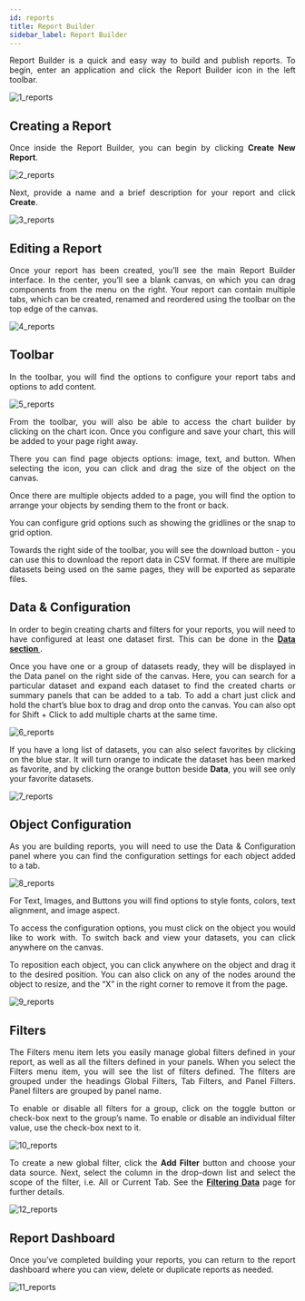 ```yaml
---
id: reports
title: Report Builder
sidebar_label: Report Builder
---
```


<div style="text-align: justify">

Report Builder is a quick and easy way to build and publish reports. To begin, enter an application and click the Report Builder icon in the left toolbar.

![1_reports](https://s3.amazonaws.com/cdn.qrvey.com/documentation_assets/ui-docs/builders/3.4.4.1_reports/1_reports.png#thumbnail-20)

## Creating a Report
Once inside the Report Builder, you can begin by clicking **Create New Report**.

![2_reports](https://s3.amazonaws.com/cdn.qrvey.com/documentation_assets/ui-docs/builders/3.4.4.1_reports/2_reports.png#thumbnail-60)

Next, provide a name and a brief description for your report and click **Create**.

![3_reports](https://s3.amazonaws.com/cdn.qrvey.com/documentation_assets/ui-docs/builders/3.4.4.1_reports/3_reports.png#thumbnail-80)

## Editing a Report
Once your report has been created, you’ll see the main Report Builder interface. In the center, you’ll see a blank canvas, on which you can drag components from the menu on the right. Your report can contain multiple tabs, which can be created, renamed and reordered using the toolbar on the top edge of the canvas.

![4_reports](https://s3.amazonaws.com/cdn.qrvey.com/documentation_assets/ui-docs/builders/3.4.4.1_reports/4a_reports.png#thumbnail)

## Toolbar

In the toolbar, you will find the options to configure your report tabs and options to add content.

![5_reports](https://s3.amazonaws.com/cdn.qrvey.com/documentation_assets/ui-docs/builders/3.4.4.1_reports/5a_reports.png#thumbnail-40) 


From the toolbar, you will also be able to access the chart builder by clicking on the chart icon. Once you configure and save your chart, this will be added to your page right away. 

There you can find page objects options: image, text, and button. When selecting the icon, you can click and drag the size of the object on the canvas. 

Once there are multiple objects added to a page, you will find the option to arrange your objects by sending them to the front or back. 

You can configure grid options such as showing the gridlines or the snap to grid option. 


Towards the right side of the toolbar, you will see the download button - you can use this to download the report data in CSV format. If there are multiple datasets being used on the same pages, they will be exported as separate files.


## Data & Configuration
In order to begin creating charts and filters for your reports, you will need to have configured at least one dataset first. This can be done in the <a href="docs/ui-docs/datasets/data_overview/"> <strong>Data section </strong></a>. 

Once you have one or a group of datasets ready, they will be displayed in the Data panel on the right side of the canvas. Here, you can search for a particular dataset and expand each dataset to find the created charts or summary panels that can be added to a tab. To add a chart just click and hold the chart’s blue box to drag and drop onto the canvas. You can also opt for Shift + Click to add multiple charts at the same time. 

![6_reports](https://s3.amazonaws.com/cdn.qrvey.com/documentation_assets/ui-docs/builders/3.4.4.1_reports/6_reports.png#thumbnail-80)

If you have a long list of datasets, you can also select favorites by clicking on the blue star. It will turn orange to indicate the dataset has been marked as favorite, and by clicking the orange button beside **Data**, you will see only your favorite datasets. 


![7_reports](https://s3.amazonaws.com/cdn.qrvey.com/documentation_assets/ui-docs/builders/3.4.4.1_reports/7_reports.png#thumbnail-80)


## Object Configuration
As you are building reports, you will need to use the Data & Configuration panel where you can find the configuration settings for each object added to a tab. 

![8_reports](https://s3.amazonaws.com/cdn.qrvey.com/documentation_assets/ui-docs/builders/3.4.4.1_reports/8_reports.png#thumbnail-0)


For Text, Images, and Buttons you will find options to style fonts, colors, text alignment, and image aspect. 

To access the configuration options, you must click on the object you would like to work with. To switch back and view your datasets, you can click anywhere on the canvas. 

To reposition each object, you can click anywhere on the object and drag it to the desired position. You can also click on any of the nodes around the object to resize, and the “X” in the right corner to remove it from the page.


![9_reports](https://s3.amazonaws.com/cdn.qrvey.com/documentation_assets/ui-docs/builders/3.4.4.1_reports/9_reports.png#thumbnail-40)



## Filters

The Filters menu item lets you easily manage global filters defined in your report, as well as all the filters defined in your panels. When you select the Filters menu item, you will see the list of filters defined. The filters are grouped under the headings Global Filters, Tab Filters, and Panel Filters. Panel filters are grouped by panel name.

To enable or disable all filters for a group, click on the toggle button or check-box next to the group’s name. To enable or disable an individual filter value, use the check-box next to it.

![10_reports](https://s3.amazonaws.com/cdn.qrvey.com/documentation_assets/ui-docs/builders/3.4.4.1_reports/10_reports.png#thumbnail-40)

To create a new global filter, click the **Add Filter** button and choose your data source. Next, select the column in the drop-down list and select the scope of the filter, i.e. All or Current Tab. See the <a href="docs/ui-docs/builders/dataviews/filters"> <strong>Filtering Data</strong></a> page for further details.

![12_reports](https://s3.amazonaws.com/cdn.qrvey.com/documentation_assets/ui-docs/builders/3.4.4.1_reports/12_reports.png#thumbnail-0)


## Report Dashboard

Once you’ve completed building your reports, you can return to the report dashboard  where you can view, delete or duplicate reports as needed. 

![11_reports](https://s3.amazonaws.com/cdn.qrvey.com/documentation_assets/ui-docs/builders/3.4.4.1_reports/11_reports.png#thumbnail-0)



